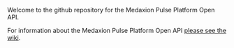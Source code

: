Welcome to the github repository for the Medaxion Pulse Platform Open API.

For information about the Medaxion Pulse Platform Open API [please see the wiki](https://github.com/Medaxion/open_api_resources/wiki).
